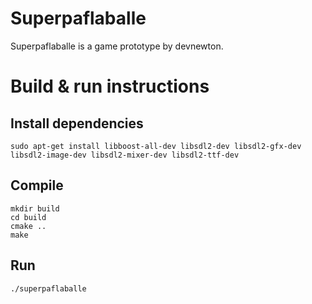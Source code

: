 # Superpaflaballe

Superpaflaballe is a game prototype by devnewton.

# Build & run instructions

## Install dependencies

    sudo apt-get install libboost-all-dev libsdl2-dev libsdl2-gfx-dev libsdl2-image-dev libsdl2-mixer-dev libsdl2-ttf-dev

## Compile

    mkdir build
    cd build
    cmake ..
    make

## Run

    ./superpaflaballe